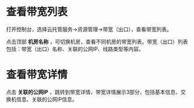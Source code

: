 # 查看带宽列表

打开控制台，选择云托管服务->资源管理->带宽（出口），查看带宽列表。

点击顶部 **机房名称** ，可切换机房，查看不同机房的带宽列表。带宽（出口）列表包括：带宽（出口）名称、关联的公网IP、线路类型等内容。


# 查看带宽详情
点击 **关联的公网IP** ，跳转到带宽详情，带宽详情展示3部分，包括基本信息、交换机信息、关联的公网IP信息。

